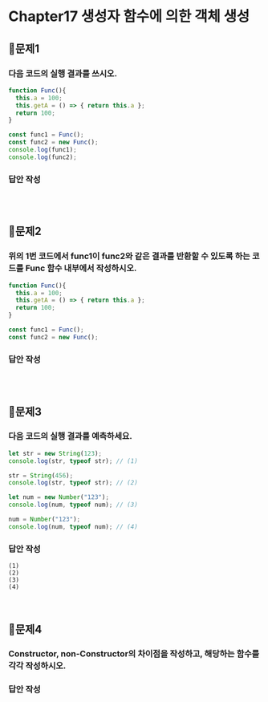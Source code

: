 # Chapter17 생성자 함수에 의한 객체 생성
## 📌문제1
### 다음 코드의 실행 결과를 쓰시오.
```js
function Func(){
  this.a = 100;
  this.getA = () => { return this.a };
  return 100;
}

const func1 = Func();
const func2 = new Func();
console.log(func1);
console.log(func2);
```
### 답안 작성
```
```

<br>

## 📌문제2
### 위의 1번 코드에서 func1이 func2와 같은 결과를 반환할 수 있도록 하는 코드를 Func 함수 내부에서 작성하시오.

```js
function Func(){
  this.a = 100;
  this.getA = () => { return this.a };
  return 100;
}

const func1 = Func();
const func2 = new Func();
```

### 답안 작성
```
```

<br>

## 📌문제3

### 다음 코드의 실행 결과를 예측하세요.

```js
let str = new String(123);
console.log(str, typeof str); // (1)

str = String(456);
console.log(str, typeof str); // (2)

let num = new Number("123");
console.log(num, typeof num); // (3)

num = Number("123");
console.log(num, typeof num); // (4)
```

### 답안 작성

```
(1) 
(2) 
(3) 
(4)
```

<br>

## 📌문제4

### Constructor, non-Constructor의 차이점을 작성하고, 해당하는 함수를 각각 작성하시오.

### 답안 작성

```
```

<br>


